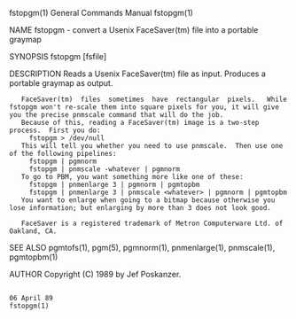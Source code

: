 fstopgm(1)                                                                              General Commands Manual                                                                             fstopgm(1)

NAME
       fstopgm - convert a Usenix FaceSaver(tm) file into a portable graymap

SYNOPSIS
       fstopgm [fsfile]

DESCRIPTION
       Reads a Usenix FaceSaver(tm) file as input.  Produces a portable graymap as output.

       FaceSaver(tm)  files  sometimes  have  rectangular  pixels.   While fstopgm won't re-scale them into square pixels for you, it will give you the precise pnmscale command that will do the job.
       Because of this, reading a FaceSaver(tm) image is a two-step process.  First you do:
         fstopgm > /dev/null
       This will tell you whether you need to use pnmscale.  Then use one of the following pipelines:
         fstopgm | pgmnorm
         fstopgm | pnmscale -whatever | pgmnorm
       To go to PBM, you want something more like one of these:
         fstopgm | pnmenlarge 3 | pgmnorm | pgmtopbm
         fstopgm | pnmenlarge 3 | pnmscale <whatever> | pgmnorm | pgmtopbm
       You want to enlarge when going to a bitmap because otherwise you lose information; but enlarging by more than 3 does not look good.

       FaceSaver is a registered trademark of Metron Computerware Ltd. of Oakland, CA.

SEE ALSO
       pgmtofs(1), pgm(5), pgmnorm(1), pnmenlarge(1), pnmscale(1), pgmtopbm(1)

AUTHOR
       Copyright (C) 1989 by Jef Poskanzer.

                                                                                              06 April 89                                                                                   fstopgm(1)
